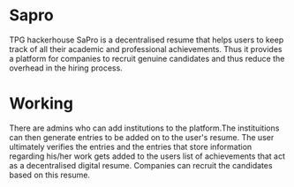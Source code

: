 # Sapro
TPG hackerhouse 
SaPro is a decentralised resume that helps users to keep track of all their academic and professional achievements. Thus it provides a platform for companies
to recruit genuine candidates and thus reduce the overhead in the hiring process.

# Working
There are admins who can add institutions to the platform.The instituitions can then generate entries to be added on to the user's
resume. The user ultimately verifies the entries and the entries that store information regarding his/her work gets added to the users list of achievements 
that act as a decentralised digital resume.
Companies can recruit the candidates based on this resume.
